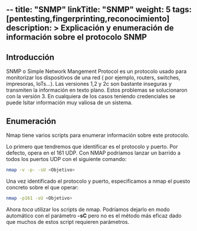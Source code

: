 --
title: "SNMP"
linkTitle: "SNMP"
weight: 5 
tags: [pentesting,fingerprinting,reconocimiento]
description: >
    Explicación y enumeración de información sobre el protocolo SNMP
---

## Introducción 
SNMP o Simple Network Mangement Protocol es un protocolo usado para monitorizar los dispositivos de una red ( por ejemplo, routers, switches, impresoras, IoTs...).
Las versiones 1,2 y 2c son bastante inseguras y transmiten la información en texto plano. Estos problemas se solucionaron con la versión 3.
En cualquiera de los casos teniendo credenciales se puede lsitar información muy valiosa de un sistema.


## Enumeración 
Nmap tiene varios scripts para enumerar información sobre este protocolo. 


Lo primero que tendremos que identificar es el protocolo y puerto. Por defecto, opera en el 161 UDP. Con NMAP podríamos lanzar un barrido a todos los puertos UDP con el siguiente comando:
```bash
nmap -v -p- -sU <Objetivo>
```

Una vez identificado el protocolo y puerto, especificamos a nmap el puesto concreto sobre el que operar:
```bash
nmap -p161 -sU <Objetivo>
```

Ahora *toca* utilizar los scripts de nmap. Podríamos dejarlo en modo automático con el parámetro **-sC** pero no es el método más eficaz dado que muchos de estos script requieren parámetros.

